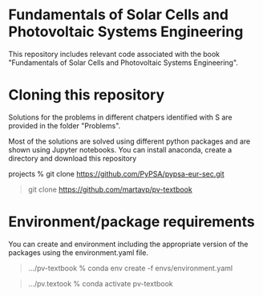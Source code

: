 # Fundamentals of Solar Cells and Photovoltaic Systems Engineering 

This repository includes relevant code associated with the book "Fundamentals of Solar Cells and Photovoltaic Systems Engineering".


Cloning this repository
==============================
Solutions for the problems in different chatpers identified with S are provided in the folder "Problems".

Most of the solutions are solved using different python packages and are shown using Jupyter notebooks. 
You can install anaconda, create a directory and download this repository
 
projects % git clone https://github.com/PyPSA/pypsa-eur-sec.git

> git clone https://github.com/martavp/pv-textbook



Environment/package requirements
================================
You can create and environment including the appropriate version of the packages 
using the environment.yaml file.


> .../pv-textbook % conda env create -f envs/environment.yaml

> .../pv.textook % conda activate pv-textbook